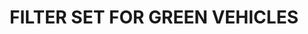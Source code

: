 ---
title: "FILTER SET FOR GREEN VEHICLES"
price: "TBA"
desc: "Opis nije dostupan"
img_path: "/assets/img/A.MIG-7452.jpg"
brand: AMMO
available: true
cat: "weathering"
subcat: "FILTER SETS"
subsubcat: "SS"
---